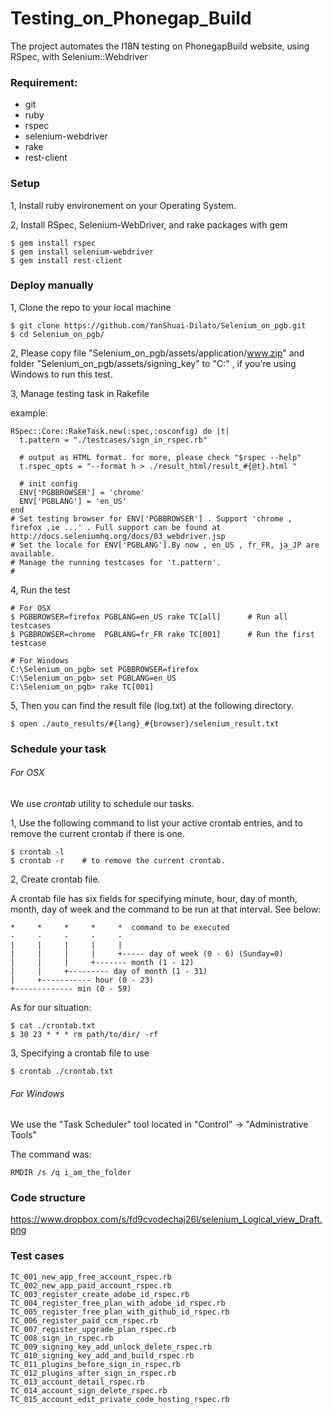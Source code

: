 Testing_on_Phonegap_Build
===============
The project automates the I18N testing on PhonegapBuild website, using RSpec, with Selenium::Webdriver

### Requirement:

- git
- ruby
- rspec
- selenium-webdriver 
- rake
- rest-client

### Setup

1, Install ruby environement on your Operating System. 

2, Install RSpec, Selenium-WebDriver, and rake packages with gem

    $ gem install rspec
    $ gem install selenium-webdriver
    $ gem install rest-client

### Deploy manually 

1, Clone the repo to your local machine
	
	$ git clone https://github.com/YanShuai-Dilato/Selenium_on_pgb.git
	$ cd Selenium_on_pgb/


2, Please copy file "Selenium_on_pgb/assets/application/www.zip" and folder "Selenium_on_pgb/assets/signing_key" to "C:\" , if you're using Windows to run this test. 


3, Manage testing task in Rakefile

   example:
	
    RSpec::Core::RakeTask.new(:spec,:osconfig) do |t|
      t.pattern = "./testcases/sign_in_rspec.rb"  
      
      # output as HTML format. for more, please check "$rspec --help"
      t.rspec_opts = "--format h > ./result_html/result_#{@t}.html "
      
	  # init config
      ENV['PGBBROWSER'] = 'chrome'
      ENV['PGBLANG'] = 'en_US'
    end 
    # Set testing browser for ENV['PGBBROWSER'] . Support 'chrome , firefox ,ie ...' . Full support can be found at http://docs.seleniumhq.org/docs/03_webdriver.jsp
    # Set the locale for ENV['PGBLANG'].By now , en_US , fr_FR, ja_JP are available.
    # Manage the running testcases for 't.pattern'.
    #
    
    
4, Run the test 

	# For OSX
    $ PGBBROWSER=firefox PGBLANG=en_US rake TC[all]      # Run all testcases
    $ PGBBROWSER=chrome  PGBLANG=fr_FR rake TC[001]      # Run the first testcase

    # For Windows
    C:\Selenium_on_pgb> set PGBBROWSER=firefox
    C:\Selenium_on_pgb> set PGBLANG=en_US
    C:\Selenium_on_pgb> rake TC[001]
	
	
5, Then you can find the result file (log.txt) at the following directory. 
	
    $ open ./auto_results/#{lang}_#{browser}/selenium_result.txt
	

### Schedule your task
###### For OSX
We use *crontab* utility to schedule our tasks. 

1, Use the following command to list your active crontab entries, and to remove the current crontab if there is one.  

    $ crontab -l  
    $ crontab -r    # to remove the current crontab. 
    
2, Create crontab file. 

A crontab file has six fields for specifying minute, hour, day of month, month, day of week and the command to be run at that interval. See below:

    *     *     *     *     *  command to be executed
    -     -     -     -     -
    |     |     |     |     |
    |     |     |     |     +----- day of week (0 - 6) (Sunday=0)
    |     |     |     +------- month (1 - 12)
    |     |     +--------- day of month (1 - 31)
    |     +----------- hour (0 - 23)
    +------------- min (0 - 59)
    
As for our situation: 

    $ cat ./crontab.txt
    $ 30 23 * * * rm path/to/dir/ -rf

3, Specifying a crontab file to use

    $ crontab ./crontab.txt
    
    

###### For Windows

We use the "Task Scheduler" tool located in "Control" -> "Administrative Tools"

The command was: 

    
    RMDIR /s /q i_am_the_folder




### Code structure
https://www.dropbox.com/s/fd9cvodechaj26l/selenium_Logical_view_Draft.png


### Test cases 


    TC_001_new_app_free_account_rspec.rb
    TC_002_new_app_paid_account_rspec.rb
    TC_003_register_create_adobe_id_rspec.rb
    TC_004_register_free_plan_with_adobe_id_rspec.rb
    TC_005_register_free_plan_with_github_id_rspec.rb
    TC_006_register_paid_ccm_rspec.rb
    TC_007_register_upgrade_plan_rspec.rb
    TC_008_sign_in_rspec.rb
    TC_009_signing_key_add_unlock_delete_rspec.rb
    TC_010_signing_key_add_and_build_rspec.rb
    TC_011_plugins_before_sign_in_rspec.rb    
    TC_012_plugins_after_sign_in_rspec.rb
    TC_013_account_detail_rspec.rb
    TC_014_account_sign_delete_rspec.rb
    TC_015_account_edit_private_code_hosting_rspec.rb
    



